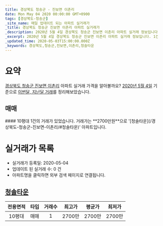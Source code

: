 ```yaml
---
title: 경상북도 청송군 - 진보면 이촌리
date: Mon May 04 2020 00:00:00 GMT+0900
tags: [경상북도-청송군]
_site_name: 매일 업데이트 되는 아파트 실거래가
_title: 경상북도 청송군 진보면 이촌리 아파트 실거래가
_description: 2020년 5월 4일 경상북도 청송군 진보면 이촌리 아파트 실거래 정보입니다. 1건 아파트 정보가 있습니다.
_excerpt: 2020년 5월 4일 경상북도 청송군 진보면 이촌리 아파트 실거래 정보입니다. 1건 아파트 정보가 있습니다.
_updated_time: 2020-05-03T15:00:00.000Z
_keywords: 경상북도,청송군,진보면,이촌리,청솔타운
---
```





# 요약
<ins>경상북도 청송군 진보면 이촌리</ins> 아파트 실거래 가격을 알아볼까요? <ins>2020년 5월 4일</ins> 기준으로 <ins>이번달, 지난달 거래</ins>를 정리해보았습니다.

## 매매
<div class="container">
<div class="twelve columns" markdown="1">
#### 10평대
1건의 거래가 있었습니다. 거래가는 **2700만원**으로 '[청솔타운](/경상북도-청송군-진보면-이촌리/#청솔타운)' 아파트입니다.
</div>
</div>



# 실거래가 목록
- 실거래가 등록일: 2020-05-04
- 업데이트 된 실거래 수: 0 건
- 아파트명을 클릭하면 외부 검색 페이지로 연결됩니다.

## [청솔타운](#청솔타운)

|전용면적|타입|거래수|최고가|평균가|최저가|
|:---:|:---:|:---:|:---:|:---:|:---:|
|10평대|<span class="deal-type-1">매매</span>|1|2700만|2700만|2700만|

<br/>




